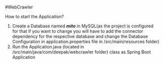 #WebCrawler

How to start the Application?

1. Create a Database named ***mito*** in MySQL(as the project is configured for that if you want to change you will have to add the connector dependency for the respective database and change the Database Configuration in application.properties file in /src/main/resources folder)
2. Run the Application.java (located in /src/main/java/com/deepak/webcrawler folder) class as Spring Boot Application

